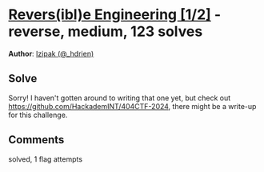 [Revers(ibl)e Engineering [1/2]](challenge_files/README.md) - reverse, medium, 123 solves
===

**Author**: [Izipak (@_hdrien)](https://github.com/hdrien0)    

## Solve

Sorry! I haven't gotten around to writing that one yet, but check out https://github.com/HackademINT/404CTF-2024, there might be a write-up for this challenge.

## Comments

solved, 1 flag attempts